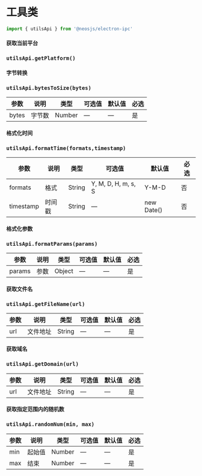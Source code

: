 # 工具类

```js
import { utilsApi } from '@neosjs/electron-ipc'
```

#### 获取当前平台
### `utilsApi.getPlatform()`

#### 字节转换
### `utilsApi.bytesToSize(bytes)`
 参数 | 说明    | 类型   | 可选值 | 默认值 |必选 |
| ---- | ------- | ------ | ------ | ------ | ------ |
| bytes | 字节数 | Number | —      | —      | 是      |

#### 格式化时间
### `utilsApi.formatTime(formats,timestamp)`
 参数 | 说明    | 类型   | 可选值 | 默认值 |必选 |
| ---- | ------- | ------ | ------ | ------ | ------ |
| formats | 格式 | String | Y, M, D, H, m, s, S      | Y-M-D      | 否      |
| timestamp | 时间戳 | String | —      | new Date()      | 否      |

#### 格式化参数
### `utilsApi.formatParams(params)`
 参数 | 说明    | 类型   | 可选值 | 默认值 |必选 |
| ---- | ------- | ------ | ------ | ------ | ------ |
| params | 参数 | Object | —      | —      | 是      |

#### 获取文件名
### `utilsApi.getFileName(url)`
 参数 | 说明    | 类型   | 可选值 | 默认值 |必选 |
| ---- | ------- | ------ | ------ | ------ | ------ |
| url | 文件地址 | String | —      | —      | 是      |

#### 获取域名
### `utilsApi.getDomain(url)`
 参数 | 说明    | 类型   | 可选值 | 默认值 |必选 |
| ---- | ------- | ------ | ------ | ------ | ------ |
| url | 文件地址 | String | —      | —      | 是      |

#### 获取指定范围内的随机数
### `utilsApi.randomNum(min, max)`
 参数 | 说明    | 类型   | 可选值 | 默认值 |必选 |
| ---- | ------- | ------ | ------ | ------ | ------ |
| min | 起始值 | Number | —      | —      | 是      |
| max | 结束 | Number | —      | —      | 是      |
